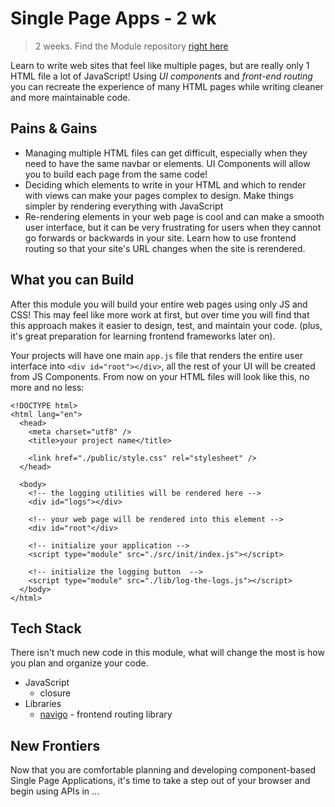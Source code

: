 # Single Page Apps - 2 wk

> 2 weeks. Find the Module repository [right here](https://github.com/HackYourFutureBelgium/single-page-apps/)

Learn to write web sites that feel like multiple pages, but are really only 1 HTML file a lot of JavaScript! Using _UI components_ and _front-end routing_ you can recreate the experience of many HTML pages while writing cleaner and more maintainable code.

## Pains & Gains

* Managing multiple HTML files can get difficult, especially when they need to have the same navbar or elements. UI Components will allow you to build each page from the same code!
* Deciding which elements to write in your HTML and which to render with views can make your pages complex to design. Make things simpler by rendering everything with JavaScript
* Re-rendering elements in your web page is cool and can make a smooth user interface, but it can be very frustrating for users when they cannot go forwards or backwards in your site. Learn how to use frontend routing so that your site's URL changes when the site is rerendered.

## What you can Build

After this module you will build your entire web pages using only JS and CSS! This may feel like more work at first, but over time you will find that this approach makes it easier to design, test, and maintain your code. \(plus, it's great preparation for learning frontend frameworks later on\).

Your projects will have one main `app.js` file that renders the entire user interface into `<div id="root"></div>`, all the rest of your UI will be created from JS Components. From now on your HTML files will look like this, no more and no less:

```markup
<!DOCTYPE html>
<html lang="en">
  <head>
    <meta charset="utf8" />
    <title>your project name</title>

    <link href="./public/style.css" rel="stylesheet" />
  </head>

  <body>
    <!-- the logging utilities will be rendered here -->
    <div id="logs"></div>

    <!-- your web page will be rendered into this element -->
    <div id="root"</div>

    <!-- initialize your application -->
    <script type="module" src="./src/init/index.js"></script>

    <!-- initialize the logging button  -->
    <script type="module" src="./lib/log-the-logs.js"></script>
  </body>
</html>
```

## Tech Stack

There isn't much new code in this module, what will change the most is how you plan and organize your code.

* JavaScript
  * closure
* Libraries
  * [navigo](https://github.com/krasimir/navigo) - frontend routing library

## New Frontiers

Now that you are comfortable planning and developing component-based Single Page Applications, it's time to take a step out of your browser and begin using APIs in ...


